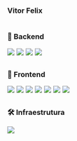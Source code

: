 ### Vitor Felix

<div style="display: flex; flex-direction: column; gap: 10px;">

  <div>
    <h3>🔹 Backend</h3>
    <span style="display: flex; gap: 5px; flex-wrap: wrap;">
      <img src="https://img.shields.io/badge/Java-%23ED8B00.svg?logo=openjdk&logoColor=white">
      <img src="https://img.shields.io/badge/Spring%20Boot-6DB33F?logo=springboot&logoColor=fff">
      <img src="https://img.shields.io/badge/Laravel-%23FF2D20.svg?logo=laravel&logoColor=white">
      <img src="https://img.shields.io/badge/Node.js-6DA55F?logo=node.js&logoColor=white">
    </span>
  </div>

  <div>
    <h3>🎨 Frontend</h3>
    <span style="display: flex; gap: 5px; flex-wrap: wrap;">
      <img src="https://img.shields.io/badge/Vue.js-4FC08D?logo=vuedotjs&logoColor=fff">
      <img src="https://img.shields.io/badge/React-%2320232a.svg?logo=react&logoColor=%2361DAFB">
      <img src="https://img.shields.io/badge/React_Native-%2320232a.svg?logo=react&logoColor=%2361DAFB">
      <img src="https://img.shields.io/badge/Redux-764ABC?logo=redux&logoColor=fff">
      <img src="https://img.shields.io/badge/TypeScript-3178C6?logo=typescript&logoColor=fff">
      <img src="https://img.shields.io/badge/styled--components-DB7093?logo=styledcomponents&logoColor=fff">
      <img src="https://img.shields.io/badge/Tailwind%20CSS-%2338B2AC.svg?logo=tailwind-css&logoColor=white">
    </span>
  </div>

  <div>
    <h3>🛠️ Infraestrutura</h3>
    <span style="display: flex; gap: 5px; flex-wrap: wrap;">
      <img src="https://img.shields.io/badge/Docker-2496ED?logo=docker&logoColor=fff">
    </span>
  </div>

</div>
